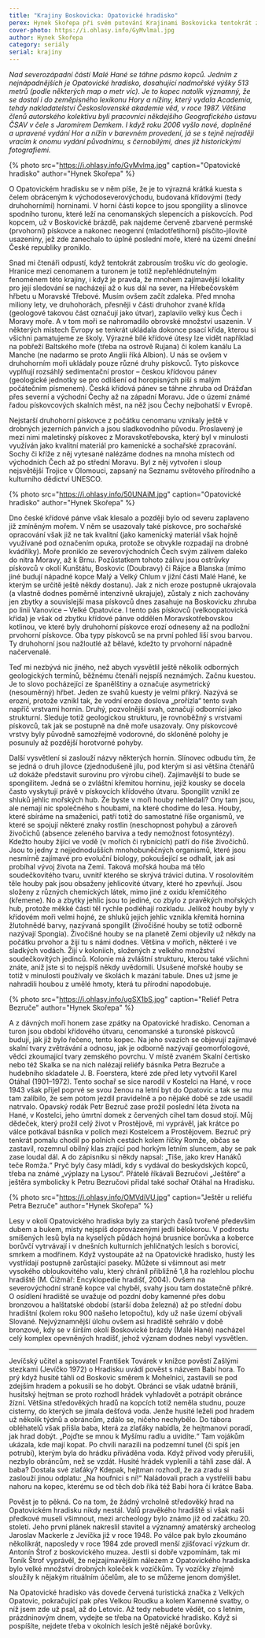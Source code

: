 ```yaml
---
title: "Krajiny Boskovicka: Opatovické hradisko"
perex: Hynek Skořepa při svém putování Krajinami Boskovicka tentokrát zabrousí trochu víc do geologie. Cílem cesty je totiž pásmo kopců, které se táhne nad severozápadní částí Malé Hané. Jedním z nejnápadnějších je Opatovické hradisko.
cover-photo: https://i.ohlasy.info/GyMvlmal.jpg
author: Hynek Skořepa
category: seriály
serial: krajiny
---
```


*Nad severozápadní částí Malé Hané se táhne pásmo kopců. Jedním z nejnápadnějších je Opatovické hradisko, dosahující nadmořské výšky 513 metrů (podle některých map o metr víc). Je to kopec natolik významný, že se dostal i do zeměpisného lexikonu Hory a nížiny, který vydala Academia, tehdy nakladatelství Československé akademie věd, v roce 1987. Většina členů autorského kolektivu byli pracovníci někdejšího Geografického ústavu ČSAV v čele s Jaromírem Demkem. I když roku 2006 vyšlo nové, doplněné a upravené vydání Hor a nížin v barevném provedení, já se s tejně nejraději vracím k onomu vydání původnímu, s černobílými, dnes již historickými fotografiemi.*

{% photo src="https://i.ohlasy.info/GyMvlma.jpg" caption="Opatovické hradisko" author="Hynek Skořepa" %}

O Opatovickém hradisku se v něm píše, že je to výrazná krátká kuesta s čelem obráceným k východoseverovýchodu, budovaná křídovými (tedy druhohorními) horninami. V horní části kopce to jsou spongility a slínovce spodního turonu, které leží na cenomanských slepencích a pískovcích. Pod kopcem, už v Boskovické brázdě, pak najdeme červeně zbarvené permské (prvohorní) pískovce a nakonec neogenní (mladotřetihorní) písčito-jílovité usazeniny, jež zde zanechalo to úplně poslední moře, které na území dnešní České republiky proniklo.

Snad mi čtenáři odpustí, když tentokrát zabrousím trošku víc do geologie. Hranice mezi cenomanem a turonem je totiž nepřehlédnutelným fenoménem této krajiny, i když je pravda, že mnohem zajímavější lokality pro její sledování se nacházejí až o kus dál na sever, na Hřebečovském hřbetu u Moravské Třebové. Musím ovšem začít zdaleka. Před mnoha miliony lety, ve druhohorách, přesněji v části druhohor zvané křída (geologové takovou část označují jako útvar), zaplavilo velký kus Čech i Moravy moře. A v tom moři se nahromadilo obrovské množství usazenin. V některých místech Evropy se tenkrát ukládala dokonce psací křída, kterou si všichni pamatujeme ze školy. Výrazné bílé křídové útesy lze vidět například na pobřeží Baltského moře (třeba na ostrově Rujana) či kolem kanálu La Manche (ne nadarmo se proto Anglii říká Albion). U nás se ovšem v druhohorním moři ukládaly pouze různé druhy pískovců. Tyto pískovce vyplňují rozsáhlý sedimentační prostor – českou křídovou pánev (geologické jednotky se pro odlišení od horopisných píší s malým počátečním písmenem). Česká křídová pánev se táhne zhruba od Drážďan přes severní a východní Čechy až na západní Moravu. Jde o území známé řadou pískovcových skalních měst, na něž jsou Čechy nejbohatší v Evropě.

Nejstarší druhohorní pískovce z počátku cenomanu vznikaly ještě v drobných jezerních pánvích a jsou sladkovodního původu. Proslavený je mezi nimi maletínský pískovec z Moravskotřebovska, který byl v minulosti využíván jako kvalitní materiál pro kamenické a sochařské zpracování. Sochy či kříže z něj vytesané nalézáme dodnes na mnoha místech od východních Čech až po střední Moravu. Byl z něj vytvořen i sloup nejsvětější Trojice v Olomouci, zapsaný na Seznamu světového přírodního a kulturního dědictví UNESCO.

{% photo src="https://i.ohlasy.info/50UNAiM.jpg" caption="Opatovické hradisko" author="Hynek Skořepa" %}

Dno české křídové pánve však klesalo a později bylo od severu zaplaveno již zmíněným mořem. V něm se usazovaly také pískovce, pro sochařské opracování však již ne tak kvalitní (jako kamenický materiál však hojně využívané pod označením opuka, protože se obvykle rozpadají na drobné kvádříky). Moře proniklo ze severovýchodních Čech svým zálivem daleko do nitra Moravy, až k Brnu. Pozůstatkem tohoto zálivu jsou ostrůvky pískovců v okolí Kunštátu, Boskovic (Doubravy) či Rájce a Blanska (mimo jiné budují nápadné kopce Malý a Velký Chlum v jižní části Malé Hané, ke kterým se určitě ještě někdy dostanu). Jak z nich eroze postupně ukrajovala (a vlastně dodnes poměrně intenzivně ukrajuje), zůstaly z nich zachovány jen zbytky a souvislejší masa pískovců dnes zasahuje na Boskovicku zhruba po linii Vanovice – Velké Opatovice. I tento pás pískovců (velkoopatovická křída) je však od zbytku křídové pánve oddělen Moravskotřebovskou kotlinou, ve které byly druhohorní pískovce erozí odneseny až na podložní prvohorní pískovce. Oba typy pískovců se na první pohled liší svou barvou. Ty druhohorní jsou nažloutlé až bělavé, kdežto ty prvohorní nápadně načervenalé.

Teď mi nezbývá nic jiného, než abych vysvětlil ještě několik odborných geologických termínů, běžnému čtenáři nejspíš neznámých. Začnu kuestou. Je to slovo pocházející ze španělštiny a označuje asymetrický (nesouměrný) hřbet. Jeden ze svahů kuesty je velmi příkrý. Nazývá se erozní, protože vznikl tak, že vodní eroze doslova „prořízla“ tento svah napříč vrstvami hornin. Druhý, pozvolnější svah, označují odborníci jako strukturní. Sleduje totiž geologickou strukturu, je rovnoběžný s vrstvami pískovců, tak jak se postupně na dně moře usazovaly. Ony pískovcové vrstvy byly původně samozřejmě vodorovné, do skloněné polohy je posunuly až pozdější horotvorné pohyby.

Další vysvětlení si zaslouží názvy některých hornin. Slínovec odbudu tím, že se jedná o druh jílovce (zjednodušeně jílu, pod kterým si asi většina čtenářů už dokáže představit surovinu pro výrobu cihel). Zajímavější to bude se spongilitem. Jedná se o zvláštní křemitou horninu, jejíž kousky se docela často vyskytují právě v pískovcích křídového útvaru. Spongilit vznikl ze shluků jehlic mořských hub. Že byste v moři houby nehledali? Ony tam jsou, ale nemají nic společného s houbami, na které chodíme do lesa. Houby, které sbíráme na smaženici, patří totiž do samostatné říše organismů, ve které se spojují některé znaky rostlin (neschopnost pohybu) a zároveň živočichů (absence zeleného barviva a tedy nemožnost fotosyntézy). Kdežto houby žijící ve vodě (v mořích či rybnících) patří do říše živočichů. Jsou to jedny z nejjednodušších mnohobuněčných organismů, které jsou nesmírně zajímavé pro evoluční biology, pokoušející se odhalit, jak asi probíhal vývoj života na Zemi. Taková mořská houba má tělo soudečkovitého tvaru, uvnitř kterého se skrývá trávicí dutina. V rosolovitém těle houby pak jsou obsaženy jehlicovité útvary, které ho zpevňují. Jsou složeny z různých chemických látek, mimo jiné z oxidu křemičitého (křemene). No a zbytky jehlic jsou to jediné, co zbylo z pravěkých mořských hub, protože měkké části těl rychle podléhají rozkladu. Jelikož houby byly v křídovém moři velmi hojné, ze shluků jejich jehlic vznikla křemitá hornina žlutohnědé barvy, nazývaná spongilit (živočišné houby se totiž odborně nazývají Spongia). Živočišné houby se na planetě Zemi objevily už někdy na počátku prvohor a žijí tu s námi dodnes. Většina v mořích, některé i ve sladkých vodách. Žijí v koloniích, složených z velkého množství soudečkovitých jedinců. Kolonie má zvláštní strukturu, kterou také všichni znáte, aniž jste si to nejspíš někdy uvědomili. Usušené mořské houby se totiž v minulosti používaly ve školách k mazání tabule. Dnes už jsme je nahradili houbou z umělé hmoty, která tu přírodní napodobuje.

{% photo src="https://i.ohlasy.info/ugSX1bS.jpg" caption="Reliéf Petra Bezruče" author="Hynek Skořepa" %}

A z dávných moří honem zase zpátky na Opatovické hradisko. Cenoman a turon jsou období křídového útvaru, cenomanské a turonské pískovců budují, jak již bylo řečeno, tento kopec. Na jeho svazích se objevují zajímavé skalní tvary zvětrávání a odnosu, jak je odborně nazývají geomorfologové, vědci zkoumající tvary zemského povrchu. V místě zvaném Skalní čertisko nebo též Skalka se na nich nalézají reliéfy básníka Petra Bezruče a hudebního skladatele J. B. Foerstera, které zde před lety vytvořil Karel Otáhal (1901–1972). Tento sochař se sice narodil v Kostelci na Hané, v roce 1943 však přijel poprvé se svou ženou na letní byt do Opatovic a tak se mu tam zalíbilo, že sem potom jezdil pravidelně a po nějaké době se zde usadil natrvalo. Opavský rodák Petr Bezruč zase prožil poslední léta života na Hané, v Kostelci, jeho úmrtní domek z červených cihel tam dosud stojí. Můj dědeček, který prožil celý život v Prostějově, mi vyprávěl, jak krátce po válce potkával básníka v polích mezi Kostelcem a Prostějovem. Bezruč prý tenkrát pomalu chodil po polních cestách kolem říčky Romže, občas se zastavil, rozemnul obilný klas zrající pod horkým letním sluncem, aby se pak zase loudal dál. A do zápisníku si někdy napsal: „Tiše, jako krev Hanáků teče Romža.“ Pryč byly časy mládí, kdy s vydával do beskydských kopců, třeba na známé „výplazy na Lysou“. Přátelé říkávali Bezručovi „Ještěre“ a ještěra symbolicky k Petru Bezručovi přidal také sochař Otáhal na Hradisku.

{% photo src="https://i.ohlasy.info/OMVdiVU.jpg" caption="Ještěr u reliéfu Petra Bezruče" author="Hynek Skořepa" %}

Lesy v okolí Opatovického hradiska byly za starých časů tvořené především dubem a bukem, místy nejspíš doprovázenými jedlí bělokorou. V podrostu smíšených lesů byla na kyselých půdách hojná brusnice borůvka a koberce borůvčí vytrvávají i v dnešních kulturních jehličnatých lesích s borovicí, smrkem a modřínem. Když vystoupáte až na Opatovické hradisko, hustý les vystřídají postupně zarůstající paseky. Můžete si všimnout asi metr vysokého obloukovitého valu, který chránil přibližně 1,8 ha rozlehlou plochu hradiště (M. Čižmář: Encyklopedie hradišť, 2004). Ovšem na severovýchodní straně kopce val chyběl, svahy jsou tam dostatečně příkré. O osídlení hradiště se uvažuje od pozdní doby kamenné přes dobu bronzovou a halštatské období (starší doba železná) až po střední dobu hradištní (kolem roku 900 našeho letopočtu), kdy už naše území obývali Slované. Nejvýznamnější úlohu ovšem asi hradiště sehrálo v době bronzové, kdy se v širším okolí Boskovické brázdy (Malé Hané) nacházel celý komplex opevněných hradišť, jehož význam dodnes nebyl vysvětlen.

---

Jevíčský učitel a spisovatel František Továrek v knížce pověstí Zašlými stezkami (Jevíčko 1972) o Hradisku uvádí pověst s názvem Babí hora. To prý když husité táhli od Boskovic směrem k Mohelnici, zastavili se pod zdejším hradem a pokusili se ho dobýt. Obránci se však udatně bránili, husitský hejtman se proto rozhodl hrádek vyhladovět a potrápit obránce žízní. Většina středověkých hradů na kopcích totiž neměla studnu, pouze cisterny, do kterých se jímala dešťová voda. Jenže husité leželi pod hradem už několik týdnů a obráncům, zdálo se, ničeho nechybělo. Do tábora obléhatelů však přišla baba, která za zlaťáky nabídla, že hejtmanovi poradí, jak hrad dobýt. „Pojďte se mnou k Myšímu radlu a uvidíte.“ Tam vojákům ukázala, kde mají kopat. Po chvíli narazili na podzemní tunel (či spíš jen potrubí), kterým byla do hrádku přiváděna voda. Když přívod vody přerušili, nezbylo obráncům, než se vzdát. Husité hrádek vyplenili a táhli zase dál. A baba? Dostala své zlaťáky? Kdepak, hejtman rozhodl, že za zradu si zaslouží jinou odplatu: „Na houfnici s ní!“ Naládovali prach a vystřelili babu nahoru na kopec, kterému se od těch dob říká též Babí hora či krátce Baba.

Pověst je to pěkná. Co na tom, že žádný vrcholně středověký hrad na Opatovickém hradisku nikdy nestál. Valů pravěkého hradiště si však naši předkové museli všimnout, mezi archeology bylo známo již od začátku 20. století. Jeho první plánek nakreslil stavitel a významný amatérský archeolog Jaroslav Mackerle z Jevíčka již v roce 1948. Po válce pak bylo zkoumáno několikrát, naposledy v roce 1984 zde provedl menší zjišťovací výzkum dr. Antonín Štrof z boskovického muzea. Jestli si dobře vzpomínám, tak mi Toník Štrof vyprávěl, že nejzajímavějším nálezem z Opatovického hradiska bylo velké množství drobných koleček k vozíčkům. Ty vozíčky zřejmě sloužily k nějakým rituálním účelům, ale to se můžeme jenom domýšlet.

Na Opatovické hradisko vás dovede červená turistická značka z Velkých Opatovic, pokračující pak přes Velkou Roudku a kolem Kamenné svatby, o níž jsem zde už psal, až do Letovic. Až tedy nebudete vědět, co s letním, prázdninovým dnem, vydejte se třeba na Opatovické hradisko. Když si pospíšíte, nejdete třeba v okolních lesích ještě nějaké borůvky.
